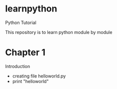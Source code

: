 # learnpython
Python Tutorial

This repository is to learn python module by module

# Chapter 1
Introduction
 - creating file helloworld.py
 - print "helloworld"
